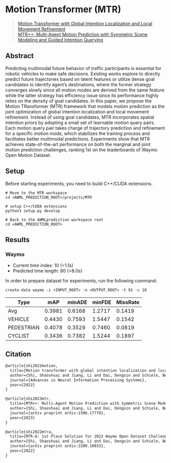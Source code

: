 # Motion Transformer (MTR)

> [Motion Transformer with Global Intention Localization and Local Movement Refinement](https://arxiv.org/abs/2209.13508)  
> [MTR++: Multi-Agent Motion Prediction with Symmetric Scene Modeling and Guided Intention Querying](https://arxiv.org/abs/2306.17770)

## Abstract

Predicting multimodal future behavior of traffic participants is essential for robotic vehicles to make safe decisions. Existing works explore to directly predict future trajectories based on latent features or utilize dense goal candidates to identify agent’s destinations, where the former strategy converges slowly since all motion modes are derived from the same feature while the latter strategy has efficiency issue since its performance highly relies on the density of goal candidates. In this paper, we propose the Motion TRansformer (MTR) framework that models motion prediction as the joint optimization of global intention localization and local movement refinement. Instead of using goal candidates, MTR incorporates spatial intention priors by adopting a small set of learnable motion query pairs. Each motion query pair takes charge of trajectory prediction and refinement for a specific motion mode, which stabilizes the training process and facilitates better multimodal predictions. Experiments show that MTR achieves state-of-the-art performance on both the marginal and joint motion prediction challenges, ranking 1st on the leaderboards of Waymo Open Motion Dataset.

## Setup

Before starting experiments, you need to build C++/CUDA extensions.

```shell
# Move to the MTR workspace
cd <AWML_PREDICTION_ROOT>/projects/MTR

# setup C++/CUDA extensions
python3 setup.py develop

# Back to the AWMLprediction workspace root
cd <AWML_PREDICTION_ROOT>
```

## Results

### Waymo

- Current time index: 10 (=1.1s)
- Predicted time length: 80 (=8.0s)

In order to prepare dataset for experiments, run the following command:

```shell
create-data waymo -i <INPUT_ROOT> -o <OUTPUT_ROOT> -t 91 -c 10
```

| Type       | mAP    | minADE | minFDE | MissRate |
| ---------- | ------ | ------ | ------ | -------- |
| Avg        | 0.3981 | 0.6168 | 1.2717 | 0.1419   |
| VEHICLE    | 0.4430 | 0.7593 | 1.5447 | 0.1542   |
| PEDESTRIAN | 0.4078 | 0.3529 | 0.7460 | 0.0819   |
| CYCLIST    | 0.3436 | 0.7382 | 1.5244 | 0.1897   |

## Citation

```latex
@article{shi2022motion,
  title={Motion transformer with global intention localization and local movement refinement},
  author={Shi, Shaoshuai and Jiang, Li and Dai, Dengxin and Schiele, Bernt},
  journal={Advances in Neural Information Processing Systems},
  year={2022}
}

@article{shi2023mtr,
  title={MTR++: Multi-Agent Motion Prediction with Symmetric Scene Modeling and Guided Intention Querying},
  author={Shi, Shaoshuai and Jiang, Li and Dai, Dengxin and Schiele, Bernt},
  journal={arXiv preprint arXiv:2306.17770},
  year={2023}
}

@article{shi2022mtra,
  title={MTR-A: 1st Place Solution for 2022 Waymo Open Dataset Challenge--Motion Prediction},
  author={Shi, Shaoshuai and Jiang, Li and Dai, Dengxin and Schiele, Bernt},
  journal={arXiv preprint arXiv:2209.10033},
  year={2022}
}
```

